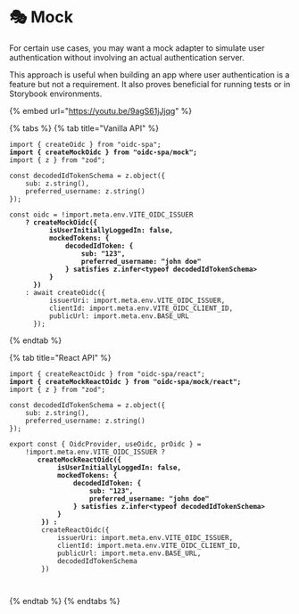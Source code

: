 # 🎭 Mock

For certain use cases, you may want a mock adapter to simulate user authentication without involving an actual authentication server. &#x20;

This approach is useful when building an app where user authentication is a feature but not a requirement.  It also proves beneficial for running tests or in Storybook environments.

{% embed url="https://youtu.be/9agS61jJjqg" %}

{% tabs %}
{% tab title="Vanilla API" %}
<pre class="language-typescript"><code class="lang-typescript">import { createOidc } from "oidc-spa";
<strong>import { createMockOidc } from "oidc-spa/mock";
</strong>import { z } from "zod";

const decodedIdTokenSchema = z.object({
    sub: z.string(),
    preferred_username: z.string()
});

const oidc = !import.meta.env.VITE_OIDC_ISSUER
<strong>    ? createMockOidc({
</strong><strong>          isUserInitiallyLoggedIn: false,
</strong><strong>          mockedTokens: {
</strong><strong>              decodedIdToken: {
</strong><strong>                  sub: "123",
</strong><strong>                  preferred_username: "john doe"
</strong><strong>              } satisfies z.infer&#x3C;typeof decodedIdTokenSchema>
</strong><strong>          }
</strong><strong>      })
</strong>    : await createOidc({
          issuerUri: import.meta.env.VITE_OIDC_ISSUER,
          clientId: import.meta.env.VITE_OIDC_CLIENT_ID,
          publicUrl: import.meta.env.BASE_URL
      });
</code></pre>
{% endtab %}

{% tab title="React API" %}
<pre class="language-typescript" data-title="src/oidc.ts"><code class="lang-typescript">import { createReactOidc } from "oidc-spa/react";
<strong>import { createMockReactOidc } from "oidc-spa/mock/react";
</strong>import { z } from "zod";

const decodedIdTokenSchema = z.object({
    sub: z.string(),
    preferred_username: z.string()
});

export const { OidcProvider, useOidc, prOidc } =
    !import.meta.env.VITE_OIDC_ISSUER ?
<strong>       createMockReactOidc({
</strong><strong>            isUserInitiallyLoggedIn: false,
</strong><strong>            mockedTokens: {
</strong><strong>                decodedIdToken: {
</strong><strong>                    sub: "123",
</strong><strong>                    preferred_username: "john doe"
</strong><strong>                } satisfies z.infer&#x3C;typeof decodedIdTokenSchema>
</strong><strong>            }
</strong><strong>        }) :
</strong>        createReactOidc({
            issuerUri: import.meta.env.VITE_OIDC_ISSUER,
            clientId: import.meta.env.VITE_OIDC_CLIENT_ID,
            publicUrl: import.meta.env.BASE_URL,
            decodedIdTokenSchema
        })


</code></pre>
{% endtab %}
{% endtabs %}
